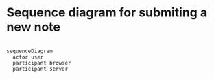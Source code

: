 # Sequence diagram for submiting a new note

```mermaid

sequenceDiagram
  actor user
  participant browser
  participant server

```
